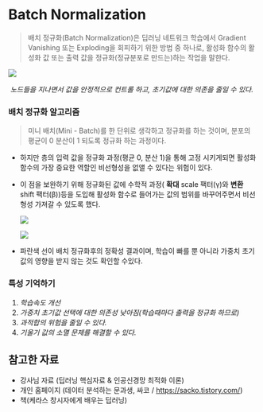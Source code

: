 # Batch Normalization

> 배치 정규화(Batch Normalization)은 딥러닝 네트워크 학습에서 Gradient Vanishing 또는 Exploding을 회피하기 위한 방법 중 하나로, 활성화 함수의 활성화 값 또는 출력 값을 정규화(정규분포로 만드는)하는 작업을 말한다.



![](https://charlesmartin14.files.wordpress.com/2017/06/batchnorm2-e1497643748774.png)

​		*노드들을 지나면서 값을 안정적으로 컨트롤 하고, 초기값에 대한 의존을 줄일 수 있다.*



### 배치 정규화 알고리즘

> 미니 배치(Mini - Batch)를 한 단위로 생각하고 정규화를 하는 것이며, 분포의 평균이 0 분산이 1 되도록 정규화 하는 과정이다.

- 하지만 층의 입력 값을 정규화 과정(평균 0, 분산 1)을 통해 고정 시키게되면 활성화 함수의 가장 중요한 역할인 비선형성을 없앨 수 있다는 위험이 있다.

- 이 점을 보완하기 위해 정규화된 값에 수학적 과정( **확대** scale 팩터(γ)와 **변환** shift 팩터(β))등을 도입해 활성화 함수로 들어가는 값의 범위를 바꾸어주면서 비선형성 가져갈 수 있도록 했다.

  ![](http://sanghyukchun.github.io/images/post/88-5.png)

  ![](C:\Users\bruce0809\Image\BN_image.jpg)

- 파란색 선이 배치 정규화후의 정확성 결과이며, 학습이 빠를 뿐 아니라 가중치 초기값의 영향을 받지 않는 것도 확인할 수있다.



### 특성 기억하기

1. *학습속도 개선*
2. *가중치 초기값 선택에 대한 의존성 낮아짐(학습때마다 출력을 정규화 하므로)*
3. *과적합의 위험을 줄일 수 있다.*
4. *기울기 값의 소멸 문제를 해결할 수 있다.*



##  참고한 자료

- 강사님 자료 (딥러닝 핵심자료 & 인공신경망 최적화 이론)
- 개인 홈페이지 (데이터 분석하는 문과생, 싸코 / https://sacko.tistory.com/)
- 책(케라스 창시자에게 배우는 딥러닝)